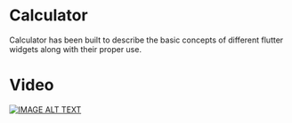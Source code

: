 # Calculator

Calculator has been built to describe the basic concepts of different flutter widgets along with their proper use.

# Video

<div align="left">
  <a href="https://www.youtube.com/watch?v=uu8XvXWWGq0&t=285s"><img src="https://i9.ytimg.com/vi_webp/uu8XvXWWGq0/mqdefault.webp?sqp=COSA2foF&rs=AOn4CLDRzi7Kv5yCfA-UKtFarD1Lbzub0Q" alt="IMAGE ALT TEXT"></a>
</div>


